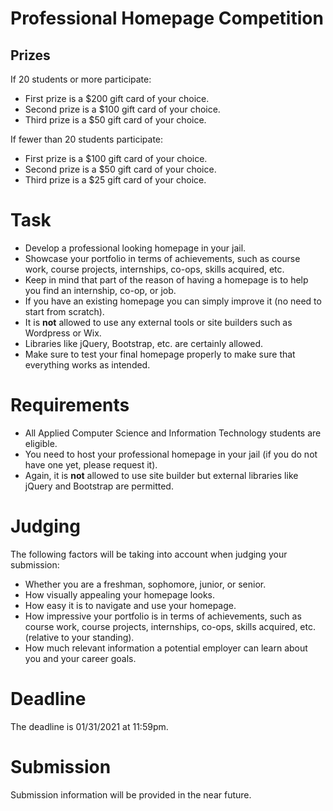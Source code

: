 # Professional Homepage Competition

## Prizes

If 20 students or more participate:

* First prize is a $200 gift card of your choice.
* Second prize is a $100 gift card of your choice.
* Third prize is a $50 gift card of your choice.

If fewer than 20 students participate:

* First prize is a $100 gift card of your choice.
* Second prize is a $50 gift card of your choice.
* Third prize is a $25 gift card of your choice.

# Task

* Develop a professional looking homepage in your jail.
* Showcase your portfolio in terms of achievements, such as course work, course projects, internships, co-ops, skills acquired, etc.
* Keep in mind that part of the reason of having a homepage is to help you find an internship, co-op, or job.
* If you have an existing homepage you can simply improve it (no need to start from scratch).
* It is **not** allowed to use any external tools or site builders such as Wordpress or Wix.
* Libraries like jQuery, Bootstrap, etc. are certainly allowed.
* Make sure to test your final homepage properly to make sure that everything works as intended.

# Requirements

* All Applied Computer Science and Information Technology students are eligible.
* You need to host your professional homepage in your jail (if you do not have one yet, please request it).
* Again, it is **not** allowed to use site builder but external libraries like jQuery and Bootstrap are permitted.

# Judging

The following factors will be taking into account when judging your submission:

* Whether you are a freshman, sophomore, junior, or senior.
* How visually appealing your homepage looks.
* How easy it is to navigate and use your homepage.
* How impressive your portfolio is in terms of achievements, such as course work, course projects, internships, co-ops, skills acquired, etc. (relative to your standing).
* How much relevant information a potential employer can learn about you and your career goals.

# Deadline

The deadline is 01/31/2021 at 11:59pm.

# Submission

Submission information will be provided in the near future.
